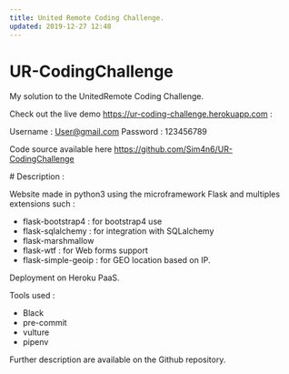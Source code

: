 ```yaml
---
title: United Remote Coding Challenge.
updated: 2019-12-27 12:48
---
```


# UR-CodingChallenge

My solution to the UnitedRemote Coding Challenge. 

Check out the live demo <https://ur-coding-challenge.herokuapp.com> :

Username : User@gmail.com
Password : 123456789

Code source available here <https://github.com/Sim4n6/UR-CodingChallenge>

# Description :

Website made in python3 using the microframework Flask and multiples extensions such : 
 - flask-bootstrap4 : for bootstrap4 use
 - flask-sqlalchemy : for integration with SQLalchemy
 - flask-marshmallow 
 - flask-wtf : for Web forms support 
 - flask-simple-geoip : for GEO location based on IP.

Deployment on Heroku PaaS. 

Tools used : 
 - Black 
 - pre-commit 
 - vulture
 - pipenv

 Further description are available on the Github repository.